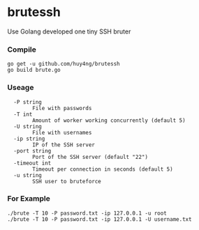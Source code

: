 # brutessh
Use Golang developed one tiny SSH bruter

### Compile
```
go get -u github.com/huy4ng/brutessh
go build brute.go
```

### Useage
```
  -P string
    	File with passwords
  -T int
    	Amount of worker working concurrently (default 5)
  -U string
    	File with usernames
  -ip string
    	IP of the SSH server
  -port string
    	Port of the SSH server (default "22")
  -timeout int
    	Timeout per connection in seconds (default 5)
  -u string
    	SSH user to bruteforce
  ```
 ### For Example
 ```
 ./brute -T 10 -P password.txt -ip 127.0.0.1 -u root
 ./brute -T 10 -P password.txt -ip 127.0.0.1 -U username.txt
 ```
